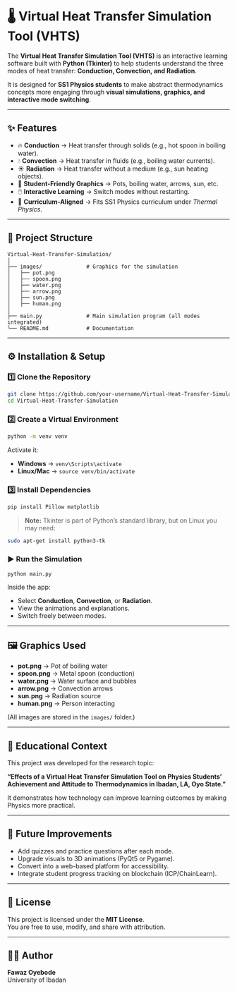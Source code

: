 # 🌡️ Virtual Heat Transfer Simulation Tool (VHTS)

The **Virtual Heat Transfer Simulation Tool (VHTS)** is an interactive learning software built with **Python (Tkinter)** to help students understand the three modes of heat transfer: **Conduction, Convection, and Radiation**.  

It is designed for **SS1 Physics students** to make abstract thermodynamics concepts more engaging through **visual simulations, graphics, and interactive mode switching**.

---

## ✨ Features
- 🔥 **Conduction** → Heat transfer through solids (e.g., hot spoon in boiling water).  
- 💧 **Convection** → Heat transfer in fluids (e.g., boiling water currents).  
- ☀️ **Radiation** → Heat transfer without a medium (e.g., sun heating objects).  
- 🎨 **Student-Friendly Graphics** → Pots, boiling water, arrows, sun, etc.  
- 🖱️ **Interactive Learning** → Switch modes without restarting.  
- 📘 **Curriculum-Aligned** → Fits SS1 Physics curriculum under *Thermal Physics*.  

---

## 📂 Project Structure
```
Virtual-Heat-Transfer-Simulation/
│
├── images/              # Graphics for the simulation
│   ├── pot.png
│   ├── spoon.png
│   ├── water.png
│   ├── arrow.png
│   ├── sun.png
│   ├── human.png
│
├── main.py              # Main simulation program (all modes integrated)
└── README.md            # Documentation
```

---

## ⚙️ Installation & Setup

### 1️⃣ Clone the Repository
```bash
git clone https://github.com/your-username/Virtual-Heat-Transfer-Simulation.git
cd Virtual-Heat-Transfer-Simulation
```

### 2️⃣ Create a Virtual Environment
```bash
python -m venv venv
```
Activate it:  
- **Windows** → `venv\Scripts\activate`  
- **Linux/Mac** → `source venv/bin/activate`

### 3️⃣ Install Dependencies
```bash
pip install Pillow matplotlib
```

> **Note:** Tkinter is part of Python’s standard library, but on Linux you may need:  
```bash
sudo apt-get install python3-tk
```

### ▶️ Run the Simulation
```bash
python main.py
```

Inside the app:
- Select **Conduction**, **Convection**, or **Radiation**.  
- View the animations and explanations.  
- Switch freely between modes.  

---

## 🖼️ Graphics Used
- **pot.png** → Pot of boiling water  
- **spoon.png** → Metal spoon (conduction)  
- **water.png** → Water surface and bubbles  
- **arrow.png** → Convection arrows  
- **sun.png** → Radiation source  
- **human.png** → Person interacting  

(All images are stored in the `images/` folder.)  

---

## 📖 Educational Context
This project was developed for the research topic:  

**“Effects of a Virtual Heat Transfer Simulation Tool on Physics Students’ Achievement and Attitude to Thermodynamics in Ibadan, LA, Oyo State.”**

It demonstrates how technology can improve learning outcomes by making Physics more practical.

---

## 🚀 Future Improvements
- Add quizzes and practice questions after each mode.  
- Upgrade visuals to 3D animations (PyQt5 or Pygame).  
- Convert into a web-based platform for accessibility.  
- Integrate student progress tracking on blockchain (ICP/ChainLearn).  

---

## 📝 License
This project is licensed under the **MIT License**.  
You are free to use, modify, and share with attribution.

---

## 👨‍💻 Author
**Fawaz Oyebode**  
University of Ibadan  

